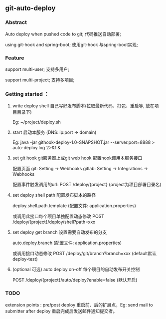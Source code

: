 
## git-auto-deploy

### Abstract

Auto deploy when pushed code to git;  代码推送自动部署;

using git-hook and spring-boot; 使用git-hook 与spring-boot实现;

### Feature

support multi-user; 支持多用户;

support multi-project; 支持多项目;

### Getting started ：
1. write deploy shell 自己写好发布脚本(拉取最新代码、打包、重启等, 放在项目目录下)

    Eg: ~/project/deploy.sh

2. start 启动本服务 (DNS: ip:port -> domain) 
    
    Eg: java -jar githook-deploy-1.0-SNAPSHOT.jar --server.port=8888 > auto-deploy.log 2>&1 &

3. set git hook git服务器上或git web hook 配置hook调用本服务接口 
    
    配置页面
    git: Setting -> Webhooks
    gitlab: Setting -> Integrations -> Webhooks
    
    配置事件触发调用的url:
    POST /deploy/{project}
    (project为项目部署目录名)

4. set deploy shell path 配置发布脚本的路径 

    deploy.shell.path.template (配置文件: application.properties)
    
    或调用此接口每个项目单独配置动态修改 
    POST /deploy/{project}/deploy/shell?path=xxx

5. set deploy get branch 设置需要自动发布的分支 

    auto.deploy.branch (配置文件: application.properties)
    
    或调用接口动态修改 POST /deploy/git/branch?branch=xxx (default默认 deploy-test)

6. (optional 可选) auto deploy on-off 每个项目的自动发布开关控制 
    
    POST /deploy/{project}/auto/deploy?enable=false (默认开启)

### TODO
extension points : pre/post deploy 重启前、后的扩展点，Eg: send mail to submitter after deploy 重启完成后发送邮件通知提交者。

